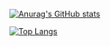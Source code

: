 [![Anurag's GitHub stats](https://github-readme-stats.vercel.app/api?username=gabrieldeespindula&count_private=true&show_icons=true&theme=dark&hide=prs,issues,contribs)](https://github.com/anuraghazra/github-readme-stats)

[![Top Langs](https://github-readme-stats.vercel.app/api/top-langs/?username=gabrieldeespindula&layout=compact&theme=dark)](https://github.com/anuraghazra/github-readme-stats)

